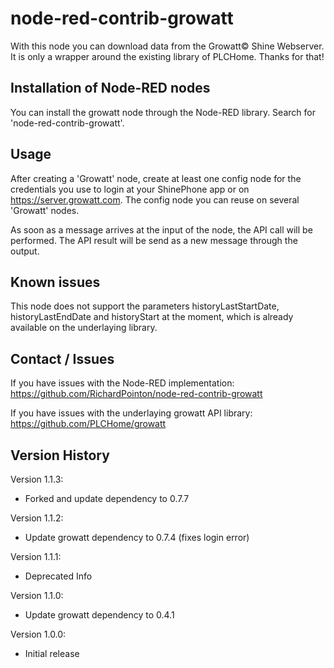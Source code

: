 # node-red-contrib-growatt

With this node you can download data from the Growatt© Shine Webserver. It is only a wrapper around the existing library of PLCHome. Thanks for that!


## Installation of Node-RED nodes

You can install the growatt node through the Node-RED library. Search for 'node-red-contrib-growatt'.


## Usage

After creating a 'Growatt' node, create at least one config node for the credentials you use to login at your ShinePhone app or on https://server.growatt.com. The config node you can reuse on several 'Growatt' nodes.

As soon as a message arrives at the input of the node, the API call will be performed. The API result will be send as a new message through the output.


## Known issues

This node does not support the parameters historyLastStartDate, historyLastEndDate and historyStart at the moment, which is already available on the underlaying library.


## Contact / Issues

If you have issues with the Node-RED implementation: https://github.com/RichardPointon/node-red-contrib-growatt

If you have issues with the underlaying growatt API library: https://github.com/PLCHome/growatt


## Version History
Version 1.1.3:
- Forked and update dependency to 0.7.7

Version 1.1.2:
- Update growatt dependency to 0.7.4 (fixes login error)

Version 1.1.1:
- Deprecated Info

Version 1.1.0:
- Update growatt dependency to 0.4.1

Version 1.0.0:
- Initial release
